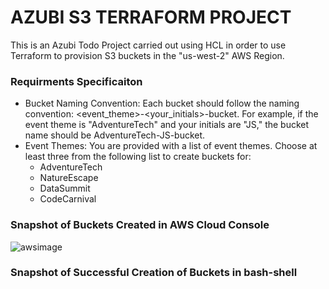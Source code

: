 # AZUBI S3 TERRAFORM PROJECT
This is an Azubi Todo Project carried out using HCL in order to use Terraform to provision S3 buckets in the "us-west-2" AWS Region.

### Requirments Specificaiton
* Bucket Naming Convention: Each bucket should follow the naming convention: <event_theme>-<your_initials>-bucket. For example, if the event theme is "AdventureTech" and your initials are "JS," the bucket name should be AdventureTech-JS-bucket.
* Event Themes: You are provided with a list of event themes. Choose at least three from the following list to create buckets for:
    * AdventureTech
    * NatureEscape
    * DataSummit
    * CodeCarnival

### Snapshot of Buckets Created in AWS Cloud Console
![awsimage](./images/succesful-creation.png)


### Snapshot of Successful Creation of Buckets in bash-shell

